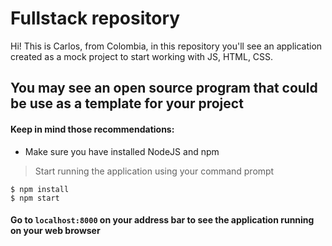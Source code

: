 # Fullstack repository

Hi! This is Carlos, from Colombia, in this repository you'll see an application created as a mock project to start working with JS, HTML, CSS.

## You may see an open source program that could be use as a template for your project

#### Keep in mind those recommendations:
* Make sure you have installed NodeJS and npm

>Start running the application using your command prompt 
```
$ npm install
$ npm start
```

#### Go to `localhost:8000` on your address bar to see the application running on your  web browser
